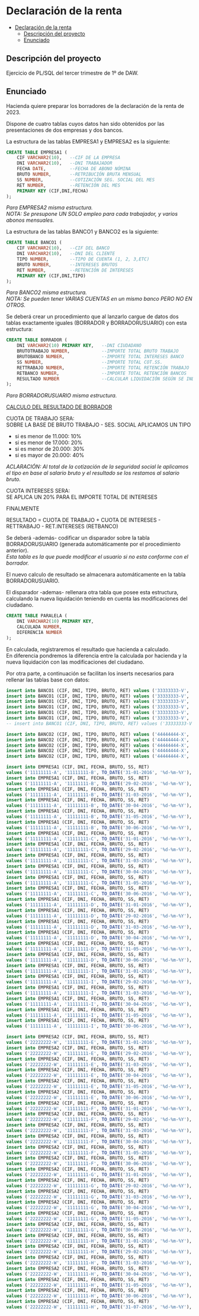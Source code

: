 # Declaración de la renta

- [Declaración de la renta](#declaración-de-la-renta)
  - [Descripción del proyecto](#descripción-del-proyecto)
  - [Enunciado](#enunciado)

## Descripción del proyecto

Ejercicio de PL/SQL del tercer trimestre de 1º de DAW.

## Enunciado

Hacienda quiere preparar los borradores de la declaración de la renta de 2023.

Dispone de cuatro tablas cuyos datos han sido obtenidos por las presentaciones de dos empresas y dos bancos.

La estructura de las tablas EMPRESA1 y EMPRESA2 es la siguiente:

```SQL
CREATE TABLE EMPRESA1 (
    CIF VARCHAR2(10),   --CIF DE LA EMPRESA
    DNI VARCHAR2(10),   --DNI TRABAJADOR
    FECHA DATE,         --FECHA DE ABONO NÓMINA
    BRUTO NUMBER,       --RETRIBUCIÓN BRUTA MENSUAL
    SS NUMBER,          --COTIZACIÓN SEG. SOCIAL DEL MES
    RET NUMBER,         --RETENCIÓN DEL MES
    PRIMARY KEY (CIF,DNI,FECHA)
);
```

*Para EMPRESA2 misma estructura.*\
*NOTA: Se presupone UN SOLO empleo para cada trabajador, y varios abonos mensuales.*

La estructura de las tablas BANCO1 y BANCO2 es la siguiente:

```SQL
CREATE TABLE BANCO1 (
    CIF VARCHAR2(10),   --CIF DEL BANCO
    DNI VARCHAR2(10),   --DNI DEL CLIENTE
    TIPO NUMBER,        --TIPO DE CUENTA (1, 2, 3,ETC)
    BRUTO NUMBER,       --INTERESES BRUTOS
    RET NUMBER,         --RETENCIÓN DE INTERESES
    PRIMARY KEY (CIF,DNI,TIPO)
);
```

*Para BANCO2 misma estructura.*\
*NOTA: Se pueden tener VARIAS CUENTAS en un mismo banco PERO NO EN OTROS.*

Se deberá crear un procedimiento que al lanzarlo cargue de datos dos tablas exactamente iguales (BORRADOR y BORRADORUSUARIO) con esta estructura:

```SQL
CREATE TABLE BORRADOR (
    DNI VARCHAR2(10) PRIMARY KEY,   --DNI CIUDADANO
    BRUTOTRABAJO NUMBER,            --IMPORTE TOTAL BRUTO TRABAJO
    BRUTOBANCO NUMBER,              --IMPORTE TOTAL INTERESES BANCO
    SS NUMBER,                      --IMPORTE TOTAL COT.SS.
    RETTRABAJO NUMBER,              --IMPORTE TOTAL RETENCIÓN TRABAJO
    RETBANCO NUMBER,                --IMPORTE TOTAL RETENCIÓN BANCOS
    RESULTADO NUMBER                --CALCULAR LIQUIDACIÓN SEGÚN SE INDICA
);
```

*Para BORRADORUSUARIO misma estructura.*

<u>CALCULO DEL RESULTADO DE BORRADOR</u>

CUOTA DE TRABAJO SERA:\
SOBRE LA BASE DE BRUTO TRABAJO - SES. SOCIAL APLICAMOS UN TIPO

- si es menor de 11.000: 10%
- si es menor de 17.000: 20%
- si es menor de 20.000: 30%
- si es mayor de 20.000: 40%

*ACLARACIÓN: Al total de la cotización de la seguridad social le aplicamos el tipo en base al salario bruto y el resultado se los restamos al salario bruto.*

CUOTA INTERESES SERA:\
SE APLICA UN 20% PARA EL IMPORTE TOTAL DE INTERESES

FINALMENTE

RESULTADO = CUOTA DE TRABAJO + CUOTA DE INTERESES - RETTRABAJO - RET.INTERESES (RETBANCO)

Se deberá -además- codificar  un disparador sobre la tabla BORRADORUSUARIO (generada automáticamente por el procedimiento anterior).\
*Esta tabla es la que puede modificar el usuario si no esta conforme con el borrador.*

El nuevo calculo de resultado se almacenara automáticamente en la tabla BORRADORUSUARIO.

El disparador -ademas- rellenara otra tabla que posee esta estructura, calculando la nueva liquidación teniendo en cuenta las modificaciones del ciudadano.

```SQL
CREATE TABLE PARALELA (
    DNI VARCHAR2(10) PRIMARY KEY,
    CALCULADA NUMBER,
    DIFERENCIA NUMBER
);
```

En calculada, registraremos el resultado que hacienda a calculado.\
En diferencia pondremos la diferencia entre la calculada por hacienda y la nueva liquidación con las modificaciones del ciudadano.

Por otra parte, a continuación se facilitan los inserts necesarios para rellenar las tablas base con datos:

```SQL
insert into BANCO1 (CIF, DNI, TIPO, BRUTO, RET) values ('33333333-V', '11111111-B', 1, 300, 75);
insert into BANCO1 (CIF, DNI, TIPO, BRUTO, RET) values ('33333333-V', '11111111-B', 2, 100, 25);
insert into BANCO1 (CIF, DNI, TIPO, BRUTO, RET) values ('33333333-V', '11111111-C', 1, 100, 25);
insert into BANCO1 (CIF, DNI, TIPO, BRUTO, RET) values ('33333333-V', '11111111-D', 1, 0, 0);
insert into BANCO1 (CIF, DNI, TIPO, BRUTO, RET) values ('33333333-V', '11111111-D', 2, 10, 2);
insert into BANCO1 (CIF, DNI, TIPO, BRUTO, RET) values ('33333333-V', '11111111-D', 3, 20, 4);
-- insert into BANCO1 (CIF, DNI, TIPO, BRUTO, RET) values ('33333333-V', '11111111-E', 1, 200, 47);

insert into BANCO2 (CIF, DNI, TIPO, BRUTO, RET) values ('44444444-X', '11111111-F', 1, 50, 20);
insert into BANCO2 (CIF, DNI, TIPO, BRUTO, RET) values ('44444444-X', '11111111-F', 2, 100, 25);
insert into BANCO2 (CIF, DNI, TIPO, BRUTO, RET) values ('44444444-X', '11111111-G', 1, 200, 50);
insert into BANCO2 (CIF, DNI, TIPO, BRUTO, RET) values ('44444444-X', '11111111-E', 1, 200, 47);
insert into BANCO2 (CIF, DNI, TIPO, BRUTO, RET) values ('44444444-X', '11111111-E', 2, 200, 47);

insert into EMPRESA1 (CIF, DNI, FECHA, BRUTO, SS, RET)
values ('11111111-A', '11111111-B', TO_DATE('31-01-2016', '%d-%m-%Y'), 1500, 200, 40);
insert into EMPRESA1 (CIF, DNI, FECHA, BRUTO, SS, RET)
values ('11111111-A', '11111111-B', TO_DATE('29-02-2016', '%d-%m-%Y'), 1500, 200, 40);
insert into EMPRESA1 (CIF, DNI, FECHA, BRUTO, SS, RET)
values ('11111111-A', '11111111-B', TO_DATE('31-03-2016', '%d-%m-%Y'), 1500, 200, 40);
insert into EMPRESA1 (CIF, DNI, FECHA, BRUTO, SS, RET)
values ('11111111-A', '11111111-B', TO_DATE('30-04-2016', '%d-%m-%Y'), 1500, 200,40);
insert into EMPRESA1 (CIF, DNI, FECHA, BRUTO, SS, RET)
values ('11111111-A', '11111111-B', TO_DATE('31-05-2016', '%d-%m-%Y'), 1500, 200, 40);
insert into EMPRESA1 (CIF, DNI, FECHA, BRUTO, SS, RET)
values ('11111111-A', '11111111-B', TO_DATE('30-06-2016', '%d-%m-%Y'), 3000, 400, 80);
insert into EMPRESA1 (CIF, DNI, FECHA, BRUTO, SS, RET)
values ('11111111-A', '11111111-C', TO_DATE('31-01-2016', '%d-%m-%Y'), 1000, 100, 30);
insert into EMPRESA1 (CIF, DNI, FECHA, BRUTO, SS, RET)
values ('11111111-A', '11111111-C', TO_DATE('29-02-2016', '%d-%m-%Y'), 1000, 100, 30);
insert into EMPRESA1 (CIF, DNI, FECHA, BRUTO, SS, RET)
values ('11111111-A', '11111111-C', TO_DATE('31-03-2016', '%d-%m-%Y'), 1000, 100, 30);
insert into EMPRESA1 (CIF, DNI, FECHA, BRUTO, SS, RET)
values ('11111111-A', '11111111-C', TO_DATE('30-04-2016', '%d-%m-%Y'), 1000, 100, 30);
insert into EMPRESA1 (CIF, DNI, FECHA, BRUTO, SS, RET)
values ('11111111-A', '11111111-C', TO_DATE('31-05-2016', '%d-%m-%Y'), 500, 50, 200);
insert into EMPRESA1 (CIF, DNI, FECHA, BRUTO, SS, RET)
values ('11111111-A', '11111111-C', TO_DATE('30-06-2016', '%d-%m-%Y'), 2000, 200, 60);
insert into EMPRESA1 (CIF, DNI, FECHA, BRUTO, SS, RET)
values ('11111111-A', '11111111-D', TO_DATE('31-01-2016', '%d-%m-%Y'), 2000, 150, 45);
insert into EMPRESA1 (CIF, DNI, FECHA, BRUTO, SS, RET)
values ('11111111-A', '11111111-D', TO_DATE('29-02-2016', '%d-%m-%Y'), 2000, 150, 45);
insert into EMPRESA1 (CIF, DNI, FECHA, BRUTO, SS, RET)
values ('11111111-A', '11111111-D', TO_DATE('31-03-2016', '%d-%m-%Y'), 2000, 150, 45);
insert into EMPRESA1 (CIF, DNI, FECHA, BRUTO, SS, RET)
values ('11111111-A', '11111111-D', TO_DATE('30-04-2016', '%d-%m-%Y'), 2000, 150, 45);
insert into EMPRESA1 (CIF, DNI, FECHA, BRUTO, SS, RET)
values ('11111111-A', '11111111-D', TO_DATE('31-05-2016', '%d-%m-%Y'), 2000, 150, 45);
insert into EMPRESA1 (CIF, DNI, FECHA, BRUTO, SS, RET)
values ('11111111-A', '11111111-D', TO_DATE('30-06-2016', '%d-%m-%Y'), 4000, 300, 90);
insert into EMPRESA1 (CIF, DNI, FECHA, BRUTO, SS, RET)
values ('11111111-A', '11111111-I', TO_DATE('31-01-2016', '%d-%m-%Y'), 2000, 150, 45);
insert into EMPRESA1 (CIF, DNI, FECHA, BRUTO, SS, RET)
values ('11111111-A', '11111111-I', TO_DATE('29-02-2016', '%d-%m-%Y'), 2000, 150, 45);
insert into EMPRESA1 (CIF, DNI, FECHA, BRUTO, SS, RET)
values ('11111111-A', '11111111-I', TO_DATE('31-03-2016', '%d-%m-%Y'), 2000, 150, 45);
insert into EMPRESA1 (CIF, DNI, FECHA, BRUTO, SS, RET)
values ('11111111-A', '11111111-I', TO_DATE('30-04-2016', '%d-%m-%Y'), 2000, 150, 45);
insert into EMPRESA1 (CIF, DNI, FECHA, BRUTO, SS, RET)
values ('11111111-A', '11111111-I', TO_DATE('31-05-2016', '%d-%m-%Y'), 2000, 150, 45);
insert into EMPRESA1 (CIF, DNI, FECHA, BRUTO, SS, RET)
values ('11111111-A', '11111111-I', TO_DATE('30-06-2016', '%d-%m-%Y'), 4000, 300, 90);

insert into EMPRESA2 (CIF, DNI, FECHA, BRUTO, SS, RET)
values ('22222222-W', '11111111-E', TO_DATE('31-01-2016', '%d-%m-%Y'), 750, 75, 10);
insert into EMPRESA2 (CIF, DNI, FECHA, BRUTO, SS, RET)
values ('22222222-W', '11111111-E', TO_DATE('29-02-2016', '%d-%m-%Y'), 750, 75, 10);
insert into EMPRESA2 (CIF, DNI, FECHA, BRUTO, SS, RET)
values ('22222222-W', '11111111-E', TO_DATE('31-03-2016', '%d-%m-%Y'), 750, 75, 10);
insert into EMPRESA2 (CIF, DNI, FECHA, BRUTO, SS, RET)
values ('22222222-W', '11111111-E', TO_DATE('30-04-2016', '%d-%m-%Y'), 750, 75, 10);
insert into EMPRESA2 (CIF, DNI, FECHA, BRUTO, SS, RET)
values ('22222222-W', '11111111-E', TO_DATE('31-05-2016', '%d-%m-%Y'), 750, 75, 10);
insert into EMPRESA2 (CIF, DNI, FECHA, BRUTO, SS, RET)
values ('22222222-W', '11111111-E', TO_DATE('30-06-2016', '%d-%m-%Y'), 1500, 150, 10);
insert into EMPRESA2 (CIF, DNI, FECHA, BRUTO, SS, RET)
values ('22222222-W', '11111111-F', TO_DATE('31-01-2016', '%d-%m-%Y'), 2000, 150, 45);
insert into EMPRESA2 (CIF, DNI, FECHA, BRUTO, SS, RET)
values ('22222222-W', '11111111-F', TO_DATE('29-02-2016', '%d-%m-%Y'), 2000, 150, 45);
insert into EMPRESA2 (CIF, DNI, FECHA, BRUTO, SS, RET)
values ('22222222-W', '11111111-F', TO_DATE('31-03-2016', '%d-%m-%Y'), 2000, 150, 45);
insert into EMPRESA2 (CIF, DNI, FECHA, BRUTO, SS, RET)
values ('22222222-W', '11111111-F', TO_DATE('30-04-2016', '%d-%m-%Y'), 2000, 150, 45);
insert into EMPRESA2 (CIF, DNI, FECHA, BRUTO, SS, RET)
values ('22222222-W', '11111111-F', TO_DATE('31-05-2016', '%d-%m-%Y'), 2000, 150, 45);
insert into EMPRESA2 (CIF, DNI, FECHA, BRUTO, SS, RET)
values ('22222222-W', '11111111-F', TO_DATE('30-06-2016', '%d-%m-%Y'), 2000, 150, 90);
insert into EMPRESA2 (CIF, DNI, FECHA, BRUTO, SS, RET)
values ('22222222-W', '11111111-G', TO_DATE('31-01-2016', '%d-%m-%Y'), 4000, 300, 90);
insert into EMPRESA2 (CIF, DNI, FECHA, BRUTO, SS, RET)
values ('22222222-W', '11111111-G', TO_DATE('29-02-2016', '%d-%m-%Y'), 4000, 300, 90);
insert into EMPRESA2 (CIF, DNI, FECHA, BRUTO, SS, RET)
values ('22222222-W', '11111111-G', TO_DATE('31-03-2016', '%d-%m-%Y'), 4000, 300, 90);
insert into EMPRESA2 (CIF, DNI, FECHA, BRUTO, SS, RET)
values ('22222222-W', '11111111-G', TO_DATE('30-04-2016', '%d-%m-%Y'), 4000, 300, 90);
insert into EMPRESA2 (CIF, DNI, FECHA, BRUTO, SS, RET)
values ('22222222-W', '11111111-G', TO_DATE('31-05-2016', '%d-%m-%Y'), 4000, 300, 90);
insert into EMPRESA2 (CIF, DNI, FECHA, BRUTO, SS, RET)
values ('22222222-W', '11111111-G', TO_DATE('30-06-2016', '%d-%m-%Y'), 4000, 300, 90);
insert into EMPRESA2 (CIF, DNI, FECHA, BRUTO, SS, RET)
values ('22222222-W', '11111111-H', TO_DATE('31-01-2016', '%d-%m-%Y'), 3000, 200, 70);
insert into EMPRESA2 (CIF, DNI, FECHA, BRUTO, SS, RET)
values ('22222222-W', '11111111-H', TO_DATE('29-02-2016', '%d-%m-%Y'), 3000, 200, 70);
insert into EMPRESA2 (CIF, DNI, FECHA, BRUTO, SS, RET)
values ('22222222-W', '11111111-H', TO_DATE('31-03-2016', '%d-%m-%Y'), 3000, 200, 70);
insert into EMPRESA2 (CIF, DNI, FECHA, BRUTO, SS, RET)
values ('22222222-W', '11111111-H', TO_DATE('30-04-2016', '%d-%m-%Y'), 3000, 200, 70);
insert into EMPRESA2 (CIF, DNI, FECHA, BRUTO, SS, RET)
values ('22222222-W', '11111111-H', TO_DATE('31-05-2016', '%d-%m-%Y'), 3000, 200, 70);
insert into EMPRESA2 (CIF, DNI, FECHA, BRUTO, SS, RET)
values ('22222222-W', '11111111-H', TO_DATE('30-06-2016', '%d-%m-%Y'), 3000, 200, 70);
insert into EMPRESA2 (CIF, DNI, FECHA, BRUTO, SS, RET)
values ('22222222-W', '11111111-H', TO_DATE('31-07-2016', '%d-%m-%Y'), 3000, 200, 70);
```
